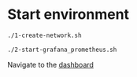 # Start environment

```bash
./1-create-network.sh

```

```bash
./2-start-grafana_prometheus.sh
```

Navigate to the [dashboard](http://localhost:3000/)


